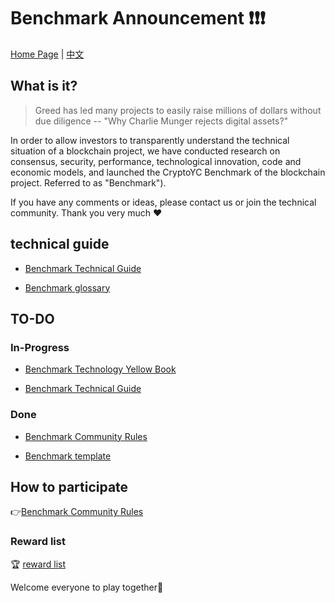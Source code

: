 # Benchmark Announcement :exclamation::exclamation::exclamation:
 [Home Page](https://aturx.github.io/benchmark/) | [中文](README_CN.md)
 
## What is it?

> Greed has led many projects to easily raise millions of dollars without due diligence -- "Why Charlie Munger rejects digital assets?" 

In order to allow investors to transparently understand the technical situation of a blockchain project, we have conducted research on consensus, security, performance, technological innovation, code and economic models, and launched the CryptoYC Benchmark of the blockchain project. Referred to as "Benchmark").

If you have any comments or ideas, please contact us or join the technical community. Thank you very much :heart:


## technical guide

- [Benchmark Technical Guide](study/Benchmark_tech_study_zh-cn.md)

- [Benchmark glossary](result/Glossary/Glossary.md)



## TO-DO

### In-Progress

- [Benchmark Technology Yellow Book](result/Benchmark_yellowpaper/README.md)

- [Benchmark Technical Guide](study/Benchmark_tech_study_zh-cn.md)

### Done

- [Benchmark Community Rules](rule/Benchmark_rule/Benchmark_rule.md)

- [Benchmark template](rule/Benchmark_template/Benchmark_template.md)



## How to participate

:point_right:[Benchmark Community Rules](rule/Benchmark_rule/Benchmark_rule.md)


### Reward list

:trophy: [reward list](rule/Benchmark_reward_list/Benchmark_reward_list.md)

Welcome everyone to play together:dancers:  


